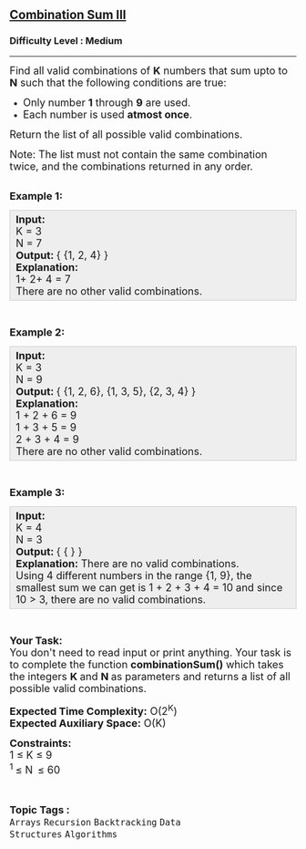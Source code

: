 <h2><a href="https://www.geeksforgeeks.org/problems/combination-sum-iii/1">Combination Sum III</a></h2><h3>Difficulty Level : Medium</h3><hr><div class="problems_problem_content__Xm_eO"><p><span style="font-size: 18px;">Find all valid combinations of <strong>K</strong>&nbsp;numbers that sum upto to <strong>N</strong> such that the following conditions are true:</span></p>
<ul>
<li><span style="font-size: 18px;">Only&nbsp;number <strong>1</strong> through <strong>9</strong> are used.</span></li>
<li><span style="font-size: 18px;">Each number is used <strong>atmost once</strong>.</span></li>
</ul>
<p><span style="font-size: 18px;">Return the list of all possible valid combinations.</span></p>
<p><span style="font-size: 18px;">Note: The list must not contain the same combination twice, and the combinations returned in any order.</span><br>&nbsp;</p>
<p><span style="font-size: 18px;"><strong>Example 1:</strong></span></p>
<div style="--darkreader-inline-bgcolor: #222426; --darkreader-inline-bgimage: initial; --darkreader-inline-border-bottom: #3e4446; --darkreader-inline-border-left: #3e4446; --darkreader-inline-border-right: #3e4446; --darkreader-inline-border-top: #3e4446; background: #eeeeee; border: 1px solid #cccccc; padding: 5px 10px;"><span style="font-size: 18px;"><strong>Input:</strong><br>K = 3<br>N = 7<br><strong>Output:&nbsp;</strong>{ {1, 2, 4} }<br><strong>Explanation:</strong>&nbsp;<br>1+ 2+ 4 = 7<br>There are no other valid combinations.</span></div>
<p>&nbsp;</p>
<p><span style="font-size: 18px;"><strong>Example 2:</strong></span></p>
<div style="--darkreader-inline-bgcolor: #222426; --darkreader-inline-bgimage: initial; --darkreader-inline-border-bottom: #3e4446; --darkreader-inline-border-left: #3e4446; --darkreader-inline-border-right: #3e4446; --darkreader-inline-border-top: #3e4446; background: #eeeeee; border: 1px solid #cccccc; padding: 5px 10px;"><span style="font-size: 18px;"><strong>Input:</strong><br>K = 3<br>N = 9<br><strong>Output:&nbsp;</strong>{ {1, 2, 6}, {1, 3, 5}, {2, 3, 4}&nbsp;}<br><strong>Explanation:</strong>&nbsp;<br>1 + 2 + 6 = 9<br>1 + 3&nbsp;+ 5&nbsp;= 9<br>2 + 3&nbsp;+ 4&nbsp;= 9<br>There are no other valid combinations.</span></div>
<p>&nbsp;</p>
<p><span style="font-size: 18px;"><strong>Example 3:</strong></span></p>
<div style="--darkreader-inline-bgcolor: #222426; --darkreader-inline-bgimage: initial; --darkreader-inline-border-bottom: #3e4446; --darkreader-inline-border-left: #3e4446; --darkreader-inline-border-right: #3e4446; --darkreader-inline-border-top: #3e4446; background: #eeeeee; border: 1px solid #cccccc; padding: 5px 10px;"><span style="font-size: 18px;"><strong>Input:</strong><br>K = 4<br>N = 3<br><strong>Output:&nbsp;</strong>{ { } }<br><strong>Explanation:</strong>&nbsp;There are no valid combinations.<br>Using 4 different numbers in the range {1, 9}, the smallest sum we can get is 1 + 2 + 3 + 4 = 10 and since 10 &gt; 3, there are no valid combinations.</span></div>
<p>&nbsp;</p>
<p><span style="font-size: 18px;"><strong>Your Task:</strong><br>You don't need to read input or print anything. Your task is to complete the function <strong>combinationSum</strong><strong>()</strong>&nbsp;which takes the&nbsp;integers <strong>K&nbsp;</strong>and <strong>N&nbsp;</strong>as parameters and returns a list of all possible valid combinations.</span></p>
<p><span style="font-size: 18px;"><strong>Expected Time Complexity:</strong>&nbsp;O(2<sup>K</sup>)<br><strong>Expected Auxiliary Space:</strong>&nbsp;O(K)</span></p>
<p><span style="font-size: 18px;"><strong>Constraints:</strong><br>1 ≤ K&nbsp;≤ 9<br><sup>1&nbsp;</sup>≤ N<sub>&nbsp;&nbsp;</sub>≤ 60</span></p></div><br><p><span style=font-size:18px><strong>Topic Tags : </strong><br><code>Arrays</code>&nbsp;<code>Recursion</code>&nbsp;<code>Backtracking</code>&nbsp;<code>Data Structures</code>&nbsp;<code>Algorithms</code>&nbsp;